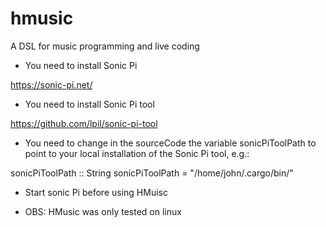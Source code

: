 # hmusic
A DSL for music programming and live coding

* You need to install Sonic Pi

https://sonic-pi.net/


* You need to install Sonic Pi tool

https://github.com/lpil/sonic-pi-tool

* You need to change in the sourceCode the variable sonicPiToolPath to point to your local
installation of the Sonic Pi tool, e.g.:

sonicPiToolPath :: String
sonicPiToolPath = "/home/john/.cargo/bin/"

* Start sonic Pi before using HMuisc

* OBS: HMusic was only tested on linux


